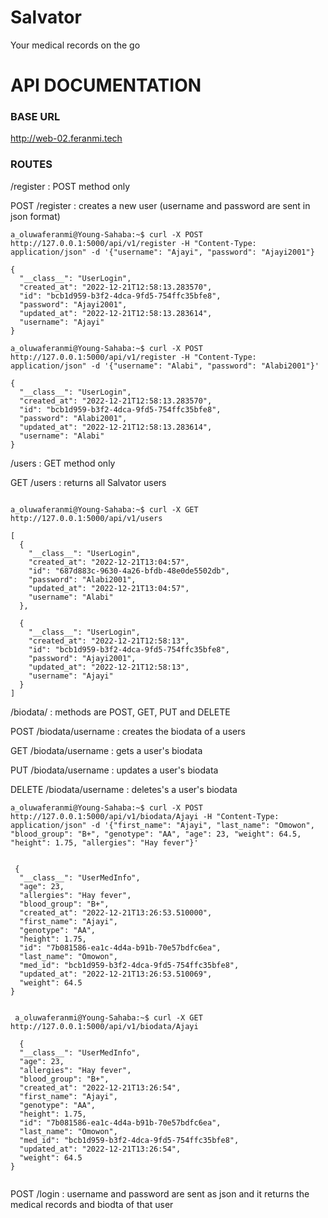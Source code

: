# Salvator
Your medical records on the go


# API DOCUMENTATION

### BASE URL
http://web-02.feranmi.tech

### ROUTES
/register : POST method only

POST    /register : creates a new user (username and password are sent in json format)

```
a_oluwaferanmi@Young-Sahaba:~$ curl -X POST http://127.0.0.1:5000/api/v1/register -H "Content-Type: application/json" -d '{"username": "Ajayi", "password": "Ajayi2001"}

{
  "__class__": "UserLogin",
  "created_at": "2022-12-21T12:58:13.283570",
  "id": "bcb1d959-b3f2-4dca-9fd5-754ffc35bfe8",
  "password": "Ajayi2001",
  "updated_at": "2022-12-21T12:58:13.283614",
  "username": "Ajayi"
}

a_oluwaferanmi@Young-Sahaba:~$ curl -X POST http://127.0.0.1:5000/api/v1/register -H "Content-Type: application/json" -d '{"username": "Alabi", "password": "Alabi2001"}'

{
  "__class__": "UserLogin",
  "created_at": "2022-12-21T12:58:13.283570",
  "id": "bcb1d959-b3f2-4dca-9fd5-754ffc35bfe8",
  "password": "Alabi2001",
  "updated_at": "2022-12-21T12:58:13.283614",
  "username": "Alabi"
}

```
/users : GET method only

GET      /users : returns all Salvator users
```

a_oluwaferanmi@Young-Sahaba:~$ curl -X GET http://127.0.0.1:5000/api/v1/users

[
  {
    "__class__": "UserLogin",
    "created_at": "2022-12-21T13:04:57",
    "id": "687d883c-9630-4a26-bfdb-48e0de5502db",
    "password": "Alabi2001",
    "updated_at": "2022-12-21T13:04:57",
    "username": "Alabi"
  },
  
  {
    "__class__": "UserLogin",
    "created_at": "2022-12-21T12:58:13",
    "id": "bcb1d959-b3f2-4dca-9fd5-754ffc35bfe8",
    "password": "Ajayi2001",
    "updated_at": "2022-12-21T12:58:13",
    "username": "Ajayi"
  }
]

```
/biodata/<username> : methods are POST, GET, PUT and DELETE

POST     /biodata/username : creates the biodata of a users
 
 GET    /biodata/username  : gets a user's biodata
 
 PUT    /biodata/username : updates a user's biodata
 
 DELETE /biodata/username : deletes's a user's biodata
 
```
a_oluwaferanmi@Young-Sahaba:~$ curl -X POST http://127.0.0.1:5000/api/v1/biodata/Ajayi -H "Content-Type: application/json" -d '{"first_name": "Ajayi", "last_name": "Omowon", "blood_group": "B+", "genotype": "AA", "age": 23, "weight": 64.5, "height": 1.75, "allergies": "Hay fever"}'
  
 
 {
  "__class__": "UserMedInfo",
  "age": 23,
  "allergies": "Hay fever",
  "blood_group": "B+",
  "created_at": "2022-12-21T13:26:53.510000",
  "first_name": "Ajayi",
  "genotype": "AA",
  "height": 1.75,
  "id": "7b081586-ea1c-4d4a-b91b-70e57bdfc6ea",
  "last_name": "Omowon",
  "med_id": "bcb1d959-b3f2-4dca-9fd5-754ffc35bfe8",
  "updated_at": "2022-12-21T13:26:53.510069",
  "weight": 64.5
}
  
  
 a_oluwaferanmi@Young-Sahaba:~$ curl -X GET http://127.0.0.1:5000/api/v1/biodata/Ajayi
  
  {
  "__class__": "UserMedInfo",
  "age": 23,
  "allergies": "Hay fever",
  "blood_group": "B+",
  "created_at": "2022-12-21T13:26:54",
  "first_name": "Ajayi",
  "genotype": "AA",
  "height": 1.75,
  "id": "7b081586-ea1c-4d4a-b91b-70e57bdfc6ea",
  "last_name": "Omowon",
  "med_id": "bcb1d959-b3f2-4dca-9fd5-754ffc35bfe8",
  "updated_at": "2022-12-21T13:26:54",
  "weight": 64.5
}
  
  ```

 

POST    /login : username and password are sent as json and it returns the medical records and biodta of that user
  
  
  
  
  
  
  
  
  
  
  
  
  
  
  
  
  
  
  
  
  
  
  
  

